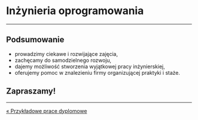 # Inżynieria oprogramowania
---
## Podsumowanie
- prowadzimy ciekawe i rozwijające zajęcia,
- zachęcamy do samodzielnego rozwoju,
- dajemy możliwość stworzenia wyjątkowej pracy inżynierskiej,
- oferujemy pomoc w znalezieniu firmy organizującej praktyki i staże.

## Zapraszamy!

---
[&laquo; Przykładowe prace dyplomowe](prace_dyplomowe.md)
